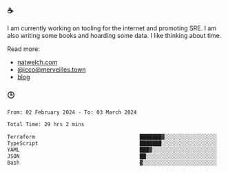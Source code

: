 ### ☕

I am currently working on tooling for the internet and promoting SRE. I am also writing some books and hoarding some data. I like thinking about time. 

Read more:

 - [natwelch.com](https://natwelch.com)
 - [@icco@merveilles.town](https://merveilles.town/@icco)
 - [blog](https://writing.natwelch.com)

### 🕒

<!--START_SECTION:waka-->

```txt
From: 02 February 2024 - To: 03 March 2024

Total Time: 29 hrs 2 mins

Terraform                                  ███████▓░░░░░░░░░░░░░░░░░   30.41 %
TypeScript                                 ███████░░░░░░░░░░░░░░░░░░   28.52 %
YAML                                       ███▓░░░░░░░░░░░░░░░░░░░░░   14.42 %
JSON                                       ██░░░░░░░░░░░░░░░░░░░░░░░   08.31 %
Bash                                       ▓░░░░░░░░░░░░░░░░░░░░░░░░   03.08 %
```

<!--END_SECTION:waka-->
